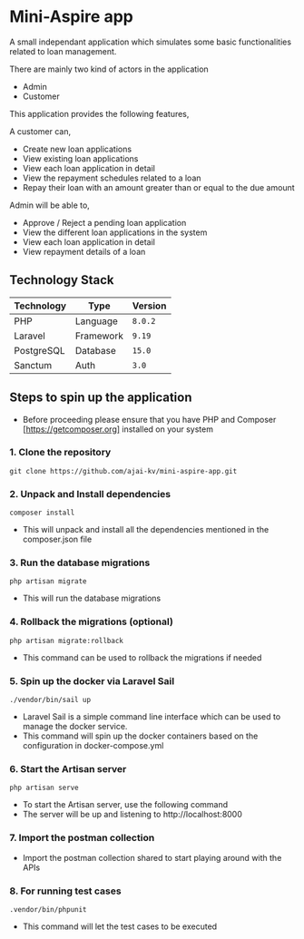 # Mini-Aspire app

A small independant application which simulates some basic functionalities related to loan management.

There are mainly two kind of actors in the application

- Admin
- Customer

This application provides the following features,

A customer can,

- Create new loan applications
- View existing loan applications
- View each loan application in detail
- View the repayment schedules related to a loan
- Repay their loan with an amount greater than or equal to the due amount

Admin will be able to,

- Approve / Reject a pending loan application
- View the different loan applications in the system
- View each loan application in detail
- View repayment details of a loan

## Technology Stack

<table>
    <thead>
      <tr>
        <th>Technology</th>
        <th>Type</th>
        <th>Version</th>
      </tr>
    </thead>
    <tbody>
        <tr>
            <td>PHP</td>
            <td>Language</td>
            <td><code>8.0.2</code></td>
        </tr>
        <tr>
            <td>Laravel</td>
            <td>Framework</td>
            <td><code>9.19</code></td>
        </tr>
        <tr>
            <td>PostgreSQL</td>
            <td>Database</td>
            <td><code>15.0</code></td>
        </tr>
        <tr>
            <td>Sanctum</td>
            <td>Auth</td>
            <td><code>3.0</code></td>
        </tr>
    </tbody>
  </table>

## Steps to spin up the application

- Before proceeding please ensure that you have PHP and Composer [https://getcomposer.org] installed on your system

### 1. Clone the repository

    git clone https://github.com/ajai-kv/mini-aspire-app.git


### 2. Unpack and Install dependencies

    composer install

- This will unpack and install all the dependencies mentioned in the composer.json file

### 3. Run the database migrations

    php artisan migrate

- This will run the database migrations

### 4. Rollback the migrations (optional)

    php artisan migrate:rollback

- This command can be used to rollback the migrations if needed

### 5. Spin up the docker via Laravel Sail

    ./vendor/bin/sail up

- Laravel Sail is a simple command line interface which can be used to manage the docker service. 
- This command will spin up the docker containers based on the configuration in docker-compose.yml

### 6. Start the Artisan server

    php artisan serve

- To start the Artisan server, use the following command
- The server will be up and listening to http://localhost:8000

### 7. Import the postman collection

- Import the postman collection shared to start playing around with the APIs

### 8. For running test cases

    .vendor/bin/phpunit

- This command will let the test cases to be executed
